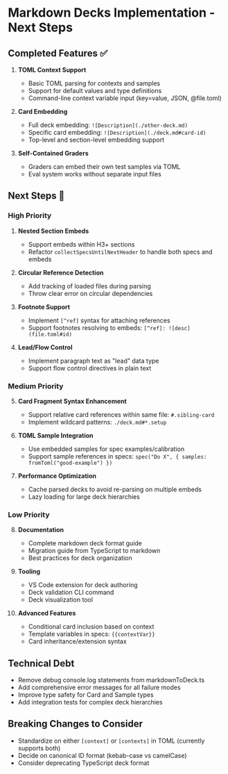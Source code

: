 # Markdown Decks Implementation - Next Steps

## Completed Features ✅

1. **TOML Context Support**
   - Basic TOML parsing for contexts and samples
   - Support for default values and type definitions
   - Command-line context variable input (key=value, JSON, @file.toml)

2. **Card Embedding**
   - Full deck embedding: `![Description](./other-deck.md)`
   - Specific card embedding: `![Description](./deck.md#card-id)`
   - Top-level and section-level embedding support

3. **Self-Contained Graders**
   - Graders can embed their own test samples via TOML
   - Eval system works without separate input files

## Next Steps 🚀

### High Priority

1. **Nested Section Embeds**
   - Support embeds within H3+ sections
   - Refactor `collectSpecsUntilNextHeader` to handle both specs and embeds

2. **Circular Reference Detection**
   - Add tracking of loaded files during parsing
   - Throw clear error on circular dependencies

3. **Footnote Support**
   - Implement `[^ref]` syntax for attaching references
   - Support footnotes resolving to embeds: `[^ref]: ![desc](file.toml#id)`

4. **Lead/Flow Control**
   - Implement paragraph text as "lead" data type
   - Support flow control directives in plain text

### Medium Priority

5. **Card Fragment Syntax Enhancement**
   - Support relative card references within same file: `#.sibling-card`
   - Implement wildcard patterns: `./deck.md#*.setup`

6. **TOML Sample Integration**
   - Use embedded samples for spec examples/calibration
   - Support sample references in specs:
     `spec("Do X", { samples: fromToml("good-example") })`

7. **Performance Optimization**
   - Cache parsed decks to avoid re-parsing on multiple embeds
   - Lazy loading for large deck hierarchies

### Low Priority

8. **Documentation**
   - Complete markdown deck format guide
   - Migration guide from TypeScript to markdown
   - Best practices for deck organization

9. **Tooling**
   - VS Code extension for deck authoring
   - Deck validation CLI command
   - Deck visualization tool

10. **Advanced Features**
    - Conditional card inclusion based on context
    - Template variables in specs: `{{contextVar}}`
    - Card inheritance/extension syntax

## Technical Debt

- Remove debug console.log statements from markdownToDeck.ts
- Add comprehensive error messages for all failure modes
- Improve type safety for Card and Sample types
- Add integration tests for complex deck hierarchies

## Breaking Changes to Consider

- Standardize on either `[context]` or `[contexts]` in TOML (currently supports
  both)
- Decide on canonical ID format (kebab-case vs camelCase)
- Consider deprecating TypeScript deck format
